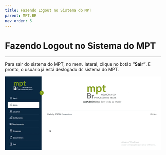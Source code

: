 ```yaml
---
title: Fazendo Logout no Sistema do MPT
parent: MPT.BR
nav_order: 5
---
```


# Fazendo Logout no Sistema do MPT
---

 Para sair do sistema do MPT, no menu lateral, clique no botão **“Sair”**. E pronto, o usuário já está deslogado do sistema do MPT.

![Fazendo Logout no MPT](/assets/gifs/fazendologoutmpt.gif)